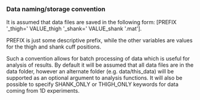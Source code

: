 ### Data naming/storage convention

It is assumed that data files are saved in the following form: [PREFIX '_thigh=' VALUE_thigh '_shank=' VALUE_shank '.mat']. 

PREFIX is just some descriptive prefix, while the other variables are values for the thigh and shank cuff positions.

Such a convention allows for batch processing of data which is useful for analysis of results. By default it will be assumed that all data
files are in the data folder, however an alternate folder (e.g. data/this_data) will be supported as an optional argument to analysis 
functions. It will also be possible to specify SHANK_ONLY or THIGH_ONLY keywords for data coming from 1D experiments. 
